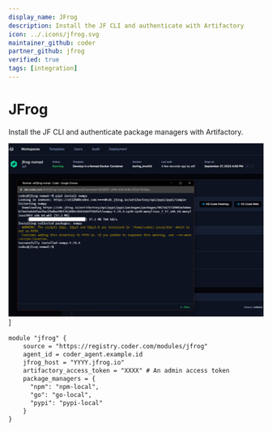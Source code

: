 ```yaml
---
display_name: JFrog
description: Install the JF CLI and authenticate with Artifactory
icon: ../.icons/jfrog.svg
maintainer_github: coder
partner_github: jfrog
verified: true
tags: [integration]
---
```


# JFrog

Install the JF CLI and authenticate package managers with Artifactory.

![JFrog](../.images/jfrog.png)]

```hcl
module "jfrog" {
    source = "https://registry.coder.com/modules/jfrog"
    agent_id = coder_agent.example.id
    jfrog_host = "YYYY.jfrog.io"
    artifactory_access_token = "XXXX" # An admin access token
    package_managers = {
      "npm": "npm-local",
      "go": "go-local",
      "pypi": "pypi-local"
    }
}
```
